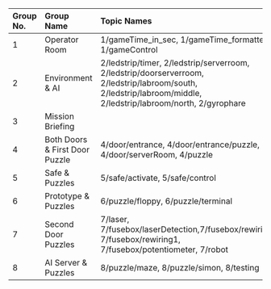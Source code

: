 | Group No. | Group Name                     | Topic Names                                                                                                                                                    |
| :-------- | :----------------------------- | :------------------------------------------------------------------------------------------------------------------------------------------------------------- |
| 1         | Operator Room                  | 1/gameTime_in_sec, 1/gameTime_formatted, 1/gameControl                                                                                                         |
| 2         | Environment & AI               | 2/ledstrip/timer, 2/ledstrip/serverroom, 2/ledstrip/doorserverroom, 2/ledstrip/labroom/south, 2/ledstrip/labroom/middle, 2/ledstrip/labroom/north, 2/gyrophare |
| 3         | Mission Briefing               |                                                                                                                                                                |
| 4         | Both Doors & First Door Puzzle | 4/door/entrance, 4/door/entrance/puzzle, 4/door/serverRoom, 4/puzzle                                                                                           |
| 5         | Safe & Puzzles                 | 5/safe/activate, 5/safe/control                                                                                                                                |
| 6         | Prototype & Puzzles            | 6/puzzle/floppy, 6/puzzle/terminal                                                                                                                             |
| 7         | Second Door Puzzles            | 7/laser, 7/fusebox/laserDetection,7/fusebox/rewiring0, 7/fusebox/rewiring1, 7/fusebox/potentiometer, 7/robot                                                   |
| 8         | AI Server & Puzzles            | 8/puzzle/maze, 8/puzzle/simon, 8/testing                                                                                                                       |